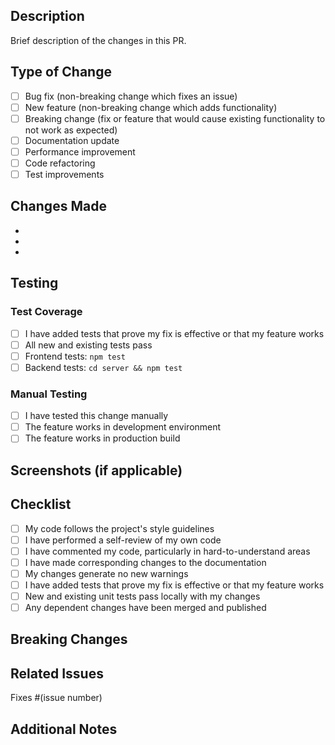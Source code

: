 ## Description

Brief description of the changes in this PR.

## Type of Change

- [ ] Bug fix (non-breaking change which fixes an issue)
- [ ] New feature (non-breaking change which adds functionality)
- [ ] Breaking change (fix or feature that would cause existing functionality to not work as expected)
- [ ] Documentation update
- [ ] Performance improvement
- [ ] Code refactoring
- [ ] Test improvements

## Changes Made

- 
- 
- 

## Testing

### Test Coverage
- [ ] I have added tests that prove my fix is effective or that my feature works
- [ ] All new and existing tests pass
- [ ] Frontend tests: `npm test`
- [ ] Backend tests: `cd server && npm test`

### Manual Testing
- [ ] I have tested this change manually
- [ ] The feature works in development environment
- [ ] The feature works in production build

## Screenshots (if applicable)

<!-- Add screenshots here -->

## Checklist

- [ ] My code follows the project's style guidelines
- [ ] I have performed a self-review of my own code
- [ ] I have commented my code, particularly in hard-to-understand areas
- [ ] I have made corresponding changes to the documentation
- [ ] My changes generate no new warnings
- [ ] I have added tests that prove my fix is effective or that my feature works
- [ ] New and existing unit tests pass locally with my changes
- [ ] Any dependent changes have been merged and published

## Breaking Changes

<!-- If this is a breaking change, describe the impact and migration path -->

## Related Issues

<!-- Link related issues here -->
Fixes #(issue number)

## Additional Notes

<!-- Any additional information that reviewers should know -->